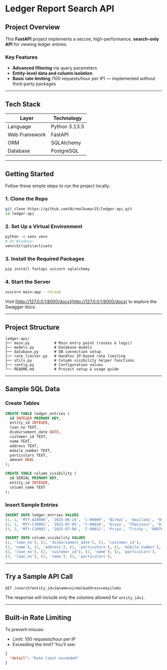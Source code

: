 # Ledger Report Search API

## Project Overview

This **FastAPI** project implements a secure, high-performance, **search-only API** for viewing ledger entries.

### Key Features

- **Advanced filtering** via query parameters  
- **Entity-level data and column isolation**  
- **Basic rate limiting** (100 requests/hour per IP) — implemented *without* third-party packages

---

## Tech Stack

| Layer       | Technology     |
|-------------|----------------|
| Language    | Python 3.13.5  |
| Web Framework | FastAPI     |
| ORM         | SQLAlchemy     |
| Database    | PostgreSQL     |

---

## Getting Started

Follow these simple steps to run the project locally:

### 1. Clone the Repo

```bash
git clone https://github.com/Nirmalkumar25/ledger-api.git
cd ledger-api
```

### 2. Set Up a Virtual Environment

```bash
python -m venv venv
# On Windows:
venv\Scripts\activate
```

### 3. Install the Required Packages

```bash
pip install fastapi uvicorn sqlalchemy
```

### 4. Start the Server

```bash
uvicorn main:app --reload
```

Visit [http://127.0.0.1:8000/docs](http://127.0.0.1:8000/docs) to explore the Swagger docs.

---

## Project Structure

```
ledger-api/
├── main.py           # Main entry point (routes & logic)
├── models.py         # Database models
├── database.py       # DB connection setup
├── rate_limiter.py   # Handles IP-based rate limiting
├── utils.py          # Column visibility helper functions
├── config.py         # Configuration values
└── README.md         # Project setup & usage guide
```

---

## Sample SQL Data

### Create Tables

```sql
CREATE TABLE ledger_entries (
  id INTEGER PRIMARY KEY,
  entity_id INTEGER,
  loan_no TEXT,
  disbursement_date DATE,
  customer_id TEXT,
  name TEXT,
  address TEXT,
  mobile_number TEXT,
  particulars TEXT,
  amount REAL
);

CREATE TABLE column_visibility (
  id SERIAL PRIMARY KEY,
  entity_id INTEGER,
  column_name TEXT
);
```

### Insert Sample Entries

```sql
INSERT INTO ledger_entries VALUES
(1, 1, 'MTY-A10000', '2025-06-24', 'C-00009', 'Nirmal', 'mayiladu', '9876543210', 'Gold Chains, Gold Bangles', 25000),
(2, 2, 'MTY-C10001', '2025-07-05', 'C-00010', 'Divya', 'Thanjavur', '9123456780', 'Gold Necklace', 30000),
(3, 3, 'MTY-C10002', '2025-07-06', 'C-00011', 'Priya', 'Trichy', '8987654321', 'Silver Anklets', 10000);

INSERT INTO column_visibility VALUES
(1, 'loan_no'), (1, 'disbursement_date'), (1, 'customer_id'),
(1, 'name'), (1, 'address'), (1, 'particulars'), (1, 'mobile_number'),
(2, 'loan_no'), (2, 'customer_id'), (2, 'name'), (2, 'particulars'),
(3, 'loan_no'), (3, 'name'), (3, 'particulars');
```

---

## Try a Sample API Call

```http
GET /search?entity_id=1&name=nirmal&address=mayiladu
```

The response will include only the columns allowed for `entity_id=1`.

---

## Built-in Rate Limiting

To prevent misuse:

- Limit: 100 requests/hour per IP
- Exceeding the limit? You’ll see:

```json
{
  "detail": "Rate limit exceeded"
}
```
